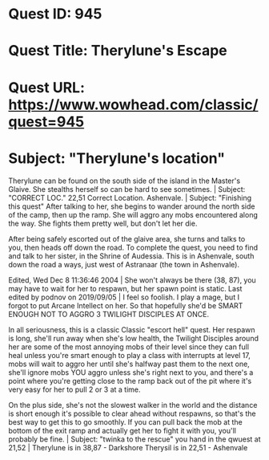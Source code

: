 # Quest ID: 945
# Quest Title: Therylune's Escape
# Quest URL: https://www.wowhead.com/classic/quest=945
# Subject: "Therylune's location"
Therylune can be found on the south side of the island in the Master's Glaive. She stealths herself so can be hard to see sometimes. | Subject: "CORRECT LOC."
22,51 Correct Location. Ashenvale. | Subject: "Finishing this quest"
After talking to her, she begins to wander around the north side of the camp, then up the ramp. She will aggro any mobs encountered along the way. She fights them pretty well, but don't let her die.

After being safely escorted out of the glaive area, she turns and talks to you, then heads off down the road. To complete the quest, you need to find and talk to her sister, in the Shrine of Audessia. This is in Ashenvale, south down the road a ways, just west of Astranaar (the town in Ashenvale).

Edited, Wed Dec 8 11:36:46 2004 | She won't always be there (38, 87), you may have to wait for her to respawn, but her spawn point is static.
Last edited by podnov on 2019/09/05 | I feel so foolish. I play a mage, but I forgot to put Arcane Intellect on her. So that hopefully she'd be SMART ENOUGH NOT TO AGGRO 3 TWILIGHT DISCIPLES AT ONCE.

In all seriousness, this is a classic Classic "escort hell" quest. Her respawn is long, she'll run away when she's low health, the Twilight Disciples around her are some of the most annoying mobs of their level since they can full heal unless you're smart enough to play a class with interrupts at level 17, mobs will wait to aggro her until she's halfway past them to the next one, she'll ignore mobs YOU aggro unless she's right next to you, and there's a point where you're getting close to the ramp back out of the pit where it's very easy for her to pull 2 or 3 at a time.

On the plus side, she's not the slowest walker in the world and the distance is short enough it's possible to clear ahead without respawns, so that's the best way to get this to go smoothly. If you can pull back the mob at the bottom of the exit ramp and actually get her to fight it with you, you'll probably be fine. | Subject: "twinka to the rescue"
you hand in the qwuest at 21,52 | Therylune is in 38,87 - Darkshore
Therysil is in 22,51 - Ashenvale